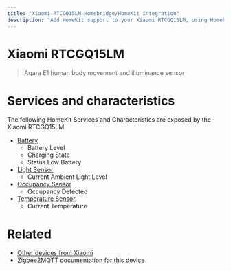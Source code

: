 ```yaml
---
title: "Xiaomi RTCGQ15LM Homebridge/HomeKit integration"
description: "Add HomeKit support to your Xiaomi RTCGQ15LM, using Homebridge, Zigbee2MQTT and homebridge-z2m."
---
```

<!---
This file has been GENERATED using src/docgen/docgen.ts
DO NOT EDIT THIS FILE MANUALLY!
-->
# Xiaomi RTCGQ15LM
> Aqara E1 human body movement and illuminance sensor


# Services and characteristics
The following HomeKit Services and Characteristics are exposed by
the Xiaomi RTCGQ15LM

* [Battery](../../battery.md)
  * Battery Level
  * Charging State
  * Status Low Battery
* [Light Sensor](../../sensors.md)
  * Current Ambient Light Level
* [Occupancy Sensor](../../sensors.md)
  * Occupancy Detected
* [Temperature Sensor](../../sensors.md)
  * Current Temperature


# Related
* [Other devices from Xiaomi](../index.md#xiaomi)
* [Zigbee2MQTT documentation for this device](https://www.zigbee2mqtt.io/devices/RTCGQ15LM.html)